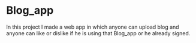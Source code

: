 # Blog_app
In this project I made a web app in which anyone can upload blog and anyone can like or dislike if he is using that Blog_app or he already signed.
